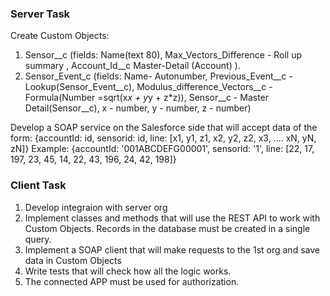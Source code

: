 ### Server Task

Create Custom Objects:
1.  Sensor__c (fields: Name(text 80), Max_Vectors_Difference - Roll up summary , Account_Id__c Master-Detail (Account) ). 
2.  Sensor_Event_c (fields: Name- Autonumber, Previous_Event__c - Lookup(Sensor_Event__c), Modulus_difference_Vectors__c - Formula(Number =sqrt(x*x + y*y + z*z)), Sensor__c - Master Detail(Sensor__c), x - number, y - number, z - number)

Develop a SOAP service on the Salesforce side that will accept data of the form: {accountId: id, sensorid: id, line: [x1, y1, z1, x2, y2, z2, x3, .... xN, yN, zN]}
 Example: {accountId: '001ABCDEFG00001', sensorid: '1', line: [22, 17, 197, 23, 45, 14, 22, 43, 196, 24, 42, 198]} 

 ### Client Task
1.  Develop integraion with server org
2.  Implement classes and methods that will use the REST API to work with Custom Objects. Records in the database must be created in a single query.
3.  Implement a SOAP client that will make requests to the 1st org and save data in Custom Objects
4.  Write tests that will check how all the logic works.
5.  The connected APP must be used for authorization.
